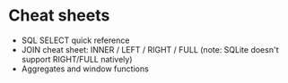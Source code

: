 # Cheat sheets

- SQL SELECT quick reference
- JOIN cheat sheet: INNER / LEFT / RIGHT / FULL (note: SQLite doesn't support RIGHT/FULL natively)
- Aggregates and window functions
